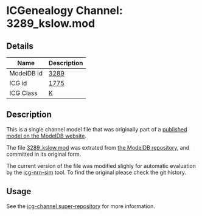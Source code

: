 # ICGenealogy Channel: 3289\_kslow.mod

## Details

Name | Description
---- | -----------
ModelDB id | [3289](http://senselab.med.yale.edu/ModelDB/ShowModel.cshtml?model=3289)
ICG id | [1775](http://icg.neurotheory.ox.ac.uk/channels/1/1775)
ICG Class | [K](http://icg.neurotheory.ox.ac.uk/channels/1)

## Description

This is a single channel model file that was originally part of a [published model on the ModelDB website](http://senselab.med.yale.edu/mModelDB/ShowModel.cshtml?model=3289).


The file [3289\_kslow.mod](3289_kslow.mod) was extrated from [the ModelDB repository](http://senselab.med.yale.edu/ModelDB/ShowModel.cshtml?model=3289), and committed in its original form.

The current version of the file was modified slighly for automatic evaluation by the [icg-nrn-sim](https://github.com/icgenealogy/icg-nrn-sim) tool. To find the original please check the git history.


## Usage

See the [icg-channel super-repository](https://github.com/icgenealogy/icg-channels) for more information.